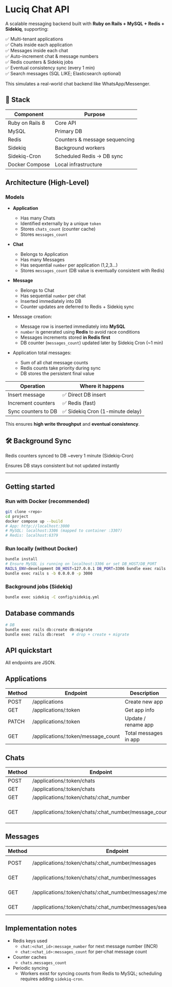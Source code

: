 # Luciq Chat API

A scalable messaging backend built with **Ruby on Rails + MySQL + Redis + Sidekiq**, supporting:

✅ Multi-tenant applications  
✅ Chats inside each application  
✅ Messages inside each chat  
✅ Auto-increment chat & message numbers  
✅ Redis counters & Sidekiq jobs  
✅ Eventual consistency sync (every 1 min)  
✅ Search messages (SQL LIKE; Elasticsearch optional)

This simulates a real-world chat backend like WhatsApp/Messenger.

## 🚀 Stack

| Component | Purpose |
|----------|--------|
Ruby on Rails 8 | Core API  
MySQL | Primary DB  
Redis | Counters & message sequencing  
Sidekiq | Background workers  
Sidekiq-Cron | Scheduled Redis → DB sync  
Docker Compose | Local infrastructure  


## Architecture (High-Level)

### Models
- **Application**
  - Has many Chats
  - Identified externally by a unique `token`
  - Stores `chats_count` (counter cache)
  - Stores `messages_count`

- **Chat**
  - Belongs to Application
  - Has many Messages
  - Has sequential `number` per application (1,2,3…)
  - Stores `messages_count` (DB value is eventually consistent with Redis)

- **Message**
  - Belongs to Chat
  - Has sequential `number` per chat
  - Inserted immediately into DB
  - Counter updates are deferred to Redis + Sidekiq sync


- Message creation:
  - Message row is inserted immediately into **MySQL**
  - `number` is generated using **Redis** to avoid race conditions
  - Messages increments stored **in Redis first**
  - DB counter (`messages_count`) updated later by Sidekiq Cron (~1 min)

- Application total messages:
  - Sum of all chat message counts
  - Redis counts take priority during sync
  - DB stores the persistent final value

| Operation | Where it happens |
|----------|------------------|
Insert message | ✅ Direct DB insert  
Increment counters | ✅ Redis (fast)  
Sync counters to DB | ✅ Sidekiq Cron (1-minute delay)  

This ensures **high write throughput** and **eventual consistency**.

## 🛠 Background Sync

Redis counters synced to DB ~every 1 minute (Sidekiq-Cron)

Ensures DB stays consistent but not updated instantly

---
## Getting started

### Run with Docker (recommended)
```bash
git clone <repo>
cd project
docker compose up --build
# App: http://localhost:3000
# MySQL: localhost:3306 (mapped to container :3307)
# Redis: localhost:6379
```

### Run locally (without Docker)
```bash
bundle install
# Ensure MySQL is running on localhost:3306 or set DB_HOST/DB_PORT
RAILS_ENV=development DB_HOST=127.0.0.1 DB_PORT=3306 bundle exec rails db:create db:migrate
bundle exec rails s -b 0.0.0.0 -p 3000
```

### Background jobs (Sidekiq)
```bash
bundle exec sidekiq -C config/sidekiq.yml
```


## Database commands
```bash
# DB
bundle exec rails db:create db:migrate
bundle exec rails db:reset   # drop + create + migrate
```


## API quickstart
All endpoints are JSON.

## Applications
|Method	|Endpoint|	                            Description
|----------|--------|--------|
POST	|/applications|	                        Create new app
GET	    |/applications/:token|	                Get app info
PATCH	|/applications/:token|	                Update / rename app
GET	    |/applications/:token/message_count|	    Total messages in app


## Chats
|Method	|Endpoint	|                                            Description
|----------|--------|--------|
POST	|/applications/:token/chats	       |                     Create chat
GET	 |   /applications/:token/chats	       |                     List chats
GET	 |   /applications/:token/chats/:chat_number|	                Chat details
GET	   | /applications/:token/chats/:chat_number/message_count|	Chat messages count



## Messages
|Method|	Endpoint	   |                                                     Description
|----------|--------|--------|
POST	|/applications/:token/chats/:chat_number/messages	|                Create message
GET	 |   /applications/:token/chats/:chat_number/messages	  |              List messages
GET	|    /applications/:token/chats/:chat_number/messages/:message_number|	Show message
GET	 |   /applications/:token/chats/:chat_number/messages/search?q=text	 |   Search messages



## Implementation notes
- Redis keys used
  - `chat:<chat_id>:message_number` for next message number (INCR)
  - `chat:<chat_id>:messages_count` for per‑chat message count
- Counter caches
  -  `chats.messages_count`
- Periodic syncing 
  - Workers exist for syncing counts from Redis to MySQL; scheduling requires adding `sidekiq-cron`.
